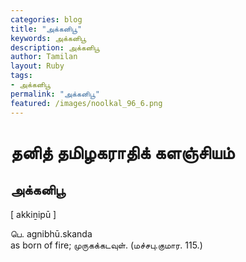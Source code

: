 ```yaml
---  
categories: blog  
title: "அக்கனிபூ"
keywords: அக்கனிபூ  
description: அக்கனிபூ
author: Tamilan  
layout: Ruby  
tags:     
- அக்கனிபூ
permalink: "அக்கனிபூ"  
featured: /images/noolkal_96_6.png  
--- 
```

# தனித் தமிழகராதிக் களஞ்சியம்
## அக்கனிபூ

[ akkiṉipū ]  
  
பெ. agnibhū.skanda  
as born of fire; முருகக்கடவுள். (மச்சபு.குமார. 115.)